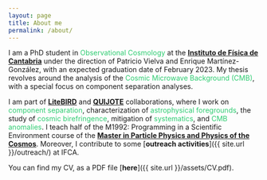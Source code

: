 ```yaml
---
layout: page
title: About me
permalink: /about/
---
```


I am a PhD student in <span style="color:#2ecc71">Observational Cosmology</span> at the [**Instituto de Física de Cantabria**](https://ifca.unican.es/en-us) under the direction of Patricio Vielva and Enrique Martínez-González, with an expected graduation date of February 2023. My thesis revolves around  the analysis of the <span style="color:#2ecc71">Cosmic Microwave Background (CMB)</span>, with a special focus on component separation analyses.

I am part of [**LiteBIRD**](https://www.litebird-europe.eu/) and [**QUIJOTE**](https://research.iac.es/proyecto/quijote/pages/en/home.php) collaborations, where I work on  <span style="color:#2ecc71">component separation</span>, characterization of <span style="color:#2ecc71">astrophysical foregrounds</span>, the study of <span style="color:#2ecc71">cosmic birefringence</span>, mitigation of <span style="color:#2ecc71">systematics</span>, and <span style="color:#2ecc71">CMB anomalies</span>. I teach half of the M1992: Programming in a Scientific Environment course of the [**Master in Particle Physics and Physics of the Cosmos**](https://masterphyparcos.ifca.es/). Moreover, I contribute to some [**outreach activities**]({{ site.url }}/outreach/) at IFCA.


You can find my CV, as a PDF file   [**here**]({{ site.url }}/assets/CV.pdf).
